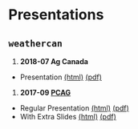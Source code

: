
Presentations
=============

`weathercan`
------------

1.  **2018-07 Ag Canada**

-   Presentation [(html)](http://steffilazerte.github.io/Presentations/2018-07%20Ag%20Canada%20-%20weathercan/LaZerte_AGCAN_2018_weathercan.html) [(pdf)](http://steffilazerte.github.io/Presentations/2018-07%20Ag%20Canada%20-%20weathercan/LaZerte_AGCAN_2018_weathercan.pdf)

1.  **2017-09 [PCAG](http://pcag.uwinnipeg.ca/PCAG2017.html)**

-   Regular Presentation [(html)](https://steffilazerte.github.io/Presentations/2017-09%20PCAG%20-%20weathercan/LaZerte_PCAG_2017_weathercan.html) [(pdf)](https://steffilazerte.github.io/Presentations/2017-09%20PCAG%20-%20weathercan/LaZerte_PCAG_2017_weathercan.pdf)
-   With Extra Slides [(html)](https://steffilazerte.github.io/Presentations/2017-09%20PCAG%20-%20weathercan/LaZerte_PCAG_2017_weathercan_extra.html) [(pdf)](https://steffilazerte.github.io/Presentations/2017-09%20PCAG%20-%20weathercan/LaZerte_PCAG_2017_weathercan_extra.pdf)
